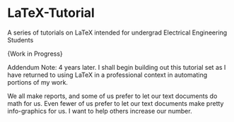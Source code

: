 # LaTeX-Tutorial
A series of tutorials on LaTeX intended for undergrad Electrical Engineering Students

{Work in Progress}

Addendum Note: 4 years later.
I shall begin building out this tutorial set as I have returned to using LaTeX in a professional context
in automating portions of my work.

We all make reports, and some of us prefer to let our text documents do math for us.
Even fewer of us prefer to let our text documents make pretty info-graphics for us.
I want to help others increase our number.

